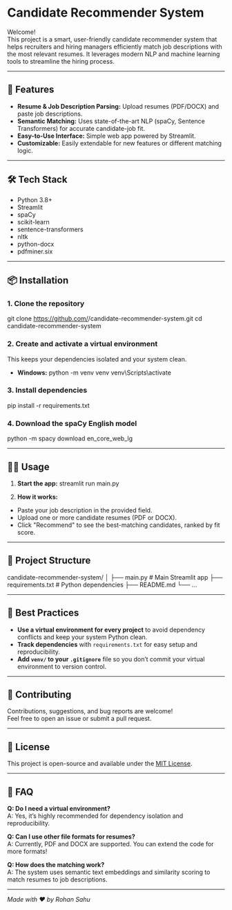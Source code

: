 # Candidate Recommender System

Welcome!  
This project is a smart, user-friendly candidate recommender system that helps recruiters and hiring managers efficiently match job descriptions with the most relevant resumes. It leverages modern NLP and machine learning tools to streamline the hiring process.

---

## 🚀 Features

- **Resume & Job Description Parsing:** Upload resumes (PDF/DOCX) and paste job descriptions.
- **Semantic Matching:** Uses state-of-the-art NLP (spaCy, Sentence Transformers) for accurate candidate-job fit.
- **Easy-to-Use Interface:** Simple web app powered by Streamlit.
- **Customizable:** Easily extendable for new features or different matching logic.

---

## 🛠️ Tech Stack

- Python 3.8+
- Streamlit
- spaCy
- scikit-learn
- sentence-transformers
- nltk
- python-docx
- pdfminer.six

---

## 📦 Installation

### 1. **Clone the repository**
git clone https://github.com/<your-username>/candidate-recommender-system.git
cd candidate-recommender-system

### 2. **Create and activate a virtual environment**  
This keeps your dependencies isolated and your system clean.

- **Windows:**
python -m venv venv
venv\Scripts\activate

### 3. **Install dependencies**
pip install -r requirements.txt

### 4. **Download the spaCy English model**
python -m spacy download en_core_web_lg


---

## 🏃‍♂️ Usage

1. **Start the app:**
streamlit run main.py


2. **How it works:**
- Paste your job description in the provided field.
- Upload one or more candidate resumes (PDF or DOCX).
- Click "Recommend" to see the best-matching candidates, ranked by fit score.

---

## 📁 Project Structure

candidate-recommender-system/
│
├── main.py # Main Streamlit app
├── requirements.txt # Python dependencies
├── README.md
└── ... 


---

## 🧹 Best Practices

- **Use a virtual environment for every project** to avoid dependency conflicts and keep your system Python clean.
- **Track dependencies** with `requirements.txt` for easy setup and reproducibility.
- **Add `venv/` to your `.gitignore`** file so you don’t commit your virtual environment to version control.

---

## 🤝 Contributing

Contributions, suggestions, and bug reports are welcome!  
Feel free to open an issue or submit a pull request.

---

## 📄 License

This project is open-source and available under the [MIT License](LICENSE).

---

## 🙋 FAQ

**Q: Do I need a virtual environment?**  
A: Yes, it’s highly recommended for dependency isolation and reproducibility.

**Q: Can I use other file formats for resumes?**  
A: Currently, PDF and DOCX are supported. You can extend the code for more formats!

**Q: How does the matching work?**  
A: The system uses semantic text embeddings and similarity scoring to match resumes to job descriptions.

---

*Made with ❤️ by Rohan Sahu*

